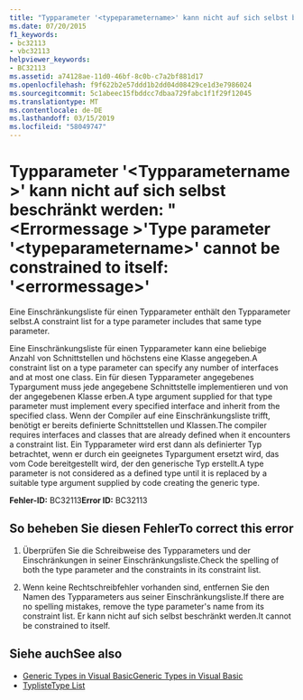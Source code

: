 ```yaml
---
title: "Typparameter '<typeparametername>' kann nicht auf sich selbst beschränkt werden: \"<errormessage>\""
ms.date: 07/20/2015
f1_keywords:
- bc32113
- vbc32113
helpviewer_keywords:
- BC32113
ms.assetid: a74128ae-11d0-46bf-8c0b-c7a2bf881d17
ms.openlocfilehash: f9f622b2e57ddd1b2dd04d08429ce1d3e7986024
ms.sourcegitcommit: 5c1abeec15fbddcc7dbaa729fabc1f1f29f12045
ms.translationtype: MT
ms.contentlocale: de-DE
ms.lasthandoff: 03/15/2019
ms.locfileid: "58049747"
---
```

# <a name="type-parameter-typeparametername-cannot-be-constrained-to-itself-errormessage"></a><span data-ttu-id="c7234-102">Typparameter '\<Typparametername >' kann nicht auf sich selbst beschränkt werden: "\<Errormessage >'</span><span class="sxs-lookup"><span data-stu-id="c7234-102">Type parameter '\<typeparametername>' cannot be constrained to itself: '\<errormessage>'</span></span>
<span data-ttu-id="c7234-103">Eine Einschränkungsliste für einen Typparameter enthält den Typparameter selbst.</span><span class="sxs-lookup"><span data-stu-id="c7234-103">A constraint list for a type parameter includes that same type parameter.</span></span>  
  
 <span data-ttu-id="c7234-104">Eine Einschränkungsliste für einen Typparameter kann eine beliebige Anzahl von Schnittstellen und höchstens eine Klasse angegeben.</span><span class="sxs-lookup"><span data-stu-id="c7234-104">A constraint list on a type parameter can specify any number of interfaces and at most one class.</span></span> <span data-ttu-id="c7234-105">Ein für diesen Typparameter angegebenes Typargument muss jede angegebene Schnittstelle implementieren und von der angegebenen Klasse erben.</span><span class="sxs-lookup"><span data-stu-id="c7234-105">A type argument supplied for that type parameter must implement every specified interface and inherit from the specified class.</span></span> <span data-ttu-id="c7234-106">Wenn der Compiler auf eine Einschränkungsliste trifft, benötigt er bereits definierte Schnittstellen und Klassen.</span><span class="sxs-lookup"><span data-stu-id="c7234-106">The compiler requires interfaces and classes that are already defined when it encounters a constraint list.</span></span> <span data-ttu-id="c7234-107">Ein Typparameter wird erst dann als definierter Typ betrachtet, wenn er durch ein geeignetes Typargument ersetzt wird, das vom Code bereitgestellt wird, der den generische Typ erstellt.</span><span class="sxs-lookup"><span data-stu-id="c7234-107">A type parameter is not considered as a defined type until it is replaced by a suitable type argument supplied by code creating the generic type.</span></span>  
  
 <span data-ttu-id="c7234-108">**Fehler-ID:** BC32113</span><span class="sxs-lookup"><span data-stu-id="c7234-108">**Error ID:** BC32113</span></span>  
  
## <a name="to-correct-this-error"></a><span data-ttu-id="c7234-109">So beheben Sie diesen Fehler</span><span class="sxs-lookup"><span data-stu-id="c7234-109">To correct this error</span></span>  
  
1.  <span data-ttu-id="c7234-110">Überprüfen Sie die Schreibweise des Typparameters und der Einschränkungen in seiner Einschränkungsliste.</span><span class="sxs-lookup"><span data-stu-id="c7234-110">Check the spelling of both the type parameter and the constraints in its constraint list.</span></span>  
  
2.  <span data-ttu-id="c7234-111">Wenn keine Rechtschreibfehler vorhanden sind, entfernen Sie den Namen des Typparameters aus seiner Einschränkungsliste.</span><span class="sxs-lookup"><span data-stu-id="c7234-111">If there are no spelling mistakes, remove the type parameter's name from its constraint list.</span></span> <span data-ttu-id="c7234-112">Er kann nicht auf sich selbst beschränkt werden.</span><span class="sxs-lookup"><span data-stu-id="c7234-112">It cannot be constrained to itself.</span></span>  
  
## <a name="see-also"></a><span data-ttu-id="c7234-113">Siehe auch</span><span class="sxs-lookup"><span data-stu-id="c7234-113">See also</span></span>

- [<span data-ttu-id="c7234-114">Generic Types in Visual Basic</span><span class="sxs-lookup"><span data-stu-id="c7234-114">Generic Types in Visual Basic</span></span>](../../visual-basic/programming-guide/language-features/data-types/generic-types.md)
- [<span data-ttu-id="c7234-115">Typliste</span><span class="sxs-lookup"><span data-stu-id="c7234-115">Type List</span></span>](../../visual-basic/language-reference/statements/type-list.md)
